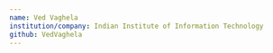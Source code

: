 ```yaml
---
name: Ved Vaghela
institution/company: Indian Institute of Information Technology
github: VedVaghela
---
```

